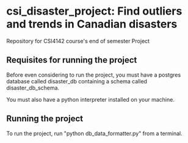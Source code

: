 # csi_disaster_project: Find outliers and trends in Canadian disasters
Repository for CSI4142 course's end of semester Project

## Requisites for running the project
Before even considering to run the project, you must have a postgres database called disaster_db containing a schema called disaster_db_schema.

You must also have a python interpreter installed on your machine.

## Running the project
To run the project, run "python db_data_formatter.py" from a terminal.
